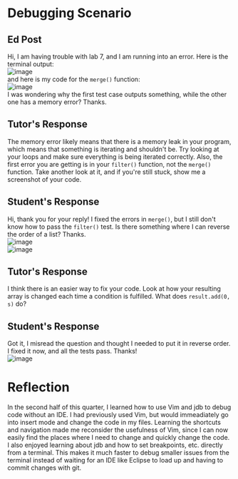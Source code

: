 # Debugging Scenario
## Ed Post
Hi, I am having trouble with lab 7, and I am running into an error. Here is the terminal output:  
![image](https://github.com/csmo1112/cse15l-lab-reports/assets/147008706/9339979b-4eb6-473c-b57c-d6d63d7ff8f0)  
and here is my code for the `merge()` function:  
![image](https://github.com/csmo1112/cse15l-lab-reports/assets/147008706/6866eb58-8601-4f5d-ad70-ed27853023f5)  
I was wondering why the first test case outputs something, while the other one has a memory error? Thanks.  

## Tutor's Response  
The memory error likely means that there is a memory leak in your program, which means that something is iterating and shouldn't be. Try looking at your loops and make sure everything is being iterated correctly. Also, the first error you are getting is in your `filter()` function, not the  `merge()` function. Take another look at it, and if you're still stuck, show me a screenshot of your code.  

## Student's Response  
Hi, thank you for your reply! I fixed the errors in `merge()`, but I still don't know how to pass the `filter()` test. Is there something where I can reverse the order of a list? Thanks.  
![image](https://github.com/csmo1112/cse15l-lab-reports/assets/147008706/beb760b6-46c6-4cf4-b040-4fdab00df4ca)  
![image](https://github.com/csmo1112/cse15l-lab-reports/assets/147008706/35559e5e-f07e-492e-b3c7-08b4e04e0300)  

## Tutor's Response  
I think there is an easier way to fix your code. Look at how your resulting array is changed each time a condition is fulfilled. What does `result.add(0, s)` do?  

## Student's Response  
Got it, I misread the question and thought I needed to put it in reverse order. I fixed it now, and all the tests pass. Thanks!  
![image](https://github.com/csmo1112/cse15l-lab-reports/assets/147008706/7dbfe65d-aaff-4504-a844-5e8b4cf85be8)  


  
# Reflection  
In the second half of this quarter, I learned how to use Vim and jdb to debug code without an IDE. I had previously used Vim, but would immeadiately go into insert mode and change the code in my files. Learning the shortcuts and navigation made me reconsider the usefulness of Vim, since I can now easily find the places where I need to change and quickly change the code. I also enjoyed learning about jdb and how to set breakpoints, etc. directly from a terminal. This makes it much faster to debug smaller issues from the terminal instead of waiting for an IDE like Eclipse to load up and having to commit changes with git. 
